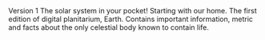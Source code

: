 <title>Digital Planetarium</title>
<subtitle>Version 1</subtitle>
<paragraph>The solar system in your pocket!</paragraph>

<title>Earth</title>
<subtitle>Starting with our home.</subtitle>
<paragraph>The first edition of digital planitarium, Earth. Contains important information, metric and facts about the only celestial body known to contain life.</paragraph>
